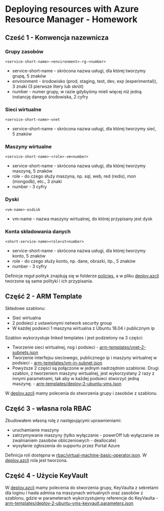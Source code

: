 # Deploying resources with Azure Resource Manager - Homework
## Cześć 1 - Konwencja nazewnicza
### Grupy zasobów

`<service-short-name>-<environment>-rg-<number>`

- service-short-name - skrócona nazwa usługi, dla której tworzymy grupę, 5 znaków
- environment - środowisko (prod, staging, test, dev, exp (experimental)), 3 znaki (3 pierwsze litery lub skrót)
- number - numer grupy, w razie gdybyśmy mieli więcej niż jedną instancję danego środowiska, 2 cyfry

### Sieci wirtualne

`<service-short-name>-vnet`

- service-short-name - skrócona nazwa usługi, dla której tworzymy sieć, 5 znaków

### Maszyny wirtualne

`<service-short-name>-<role>-vm<number>`

- service-short-name - skrócona nazwa usługi, dla której tworzymy maszynę, 5 znaków
- role - do czego służy maszyna, np. sql, web, red (redis), mon (mongodb), etc., 3 znaki
- number - 3 cyfry

### Dyski

`<vm-name>-osdisk`

- vm-name - nazwa maszyny wirtualnej, do której przypisany jest dysk

### Konta składowania danych

`<short-service-name><role>st<number>`

- service-short-name - skrócona nazwa usługi, dla której tworzymy konto, 5 znaków
- role - do czego służy konto, np. dane, obrazki, itp., 5 znaków
- number - 3 cyfry

Definicje reguł polityk znajdują się w folderze [policies](/policies), a w pliku [deploy.azcli](deploy.azcli) tworzone są same polityki i ich przypisania.

## Część 2 - ARM Template

Składowe szablonu:
- Sieć wirtualna
- 2 podsieci z ustawionymi network security group
- W każdej podsieci 1 maszyna wirtualna z Ubuntu 18.04 i publicznym ip

Szablon wykorzystuje linked templates i jest podzielony na 3 części:
- Tworzenie sieci wirtualnej, nsg i podsieci - [arm-templates/vnet-2-subnets.json](/arm-templates/vnet-2-subnets.json)
- Tworzenie interfejsu sieciowego, publicznego ip i maszyny wirtualnej w podsieci - [arm-templates/vm-in-subnet.json](/arm-templates/vm-in-subnet.json)
- Powyższe 2 części są połączone w jednym nadrzędnim szablonie. Drugi szablon, z tworzeniem maszyny wirtualnej, jest wykorzystany 2 razy z innymi parametrami, tak aby w każdej podsieci stworzyć jedną maszynę. - [arm-templates/deploy-2-ubuntu-vms.json](arm-templates/deploy-2-ubuntu-vms.json)

W [deploy.azcli](deploy.azcli) mamy polecenia do stworzenia grupy i zasobów z szablonu.

## Część 3 - własna rola RBAC

Zbudowałem własną rolę z następującymi uprawnieniami:
- uruchamianie maszyny
- zatrzymywanie maszyny (tylko wyłączanie - powerOff lub wyłączanie ze zwalnianiem zasobów obliczeniowych - deallocate)
- wysyłanie zgłoszenia do supportu przez Portal Azure

Definicja roli dostępna w [rbac/virtual-machine-basic-operator.json](rbac/virtual-machine-basic-operator.json). W [deploy.azcli](deploy.azcli) rola jest tworzona.

## Część 4 - Użycie KeyVault

W [deploy.azcli](deploy.azcli) mamy polecenia do stworzenia grupy, KeyVaulta z sekretami dla loginu i hasła admina na maszynach wirtualnych oraz zasobów z szablonu, gdzie w parameterach wykorzystujemy referencje do KeyVaulta - [arm-templates/deploy-2-ubuntu-vms-keyvault.parameters.json](arm-templates/deploy-2-ubuntu-vms-keyvault.parameters.json)
